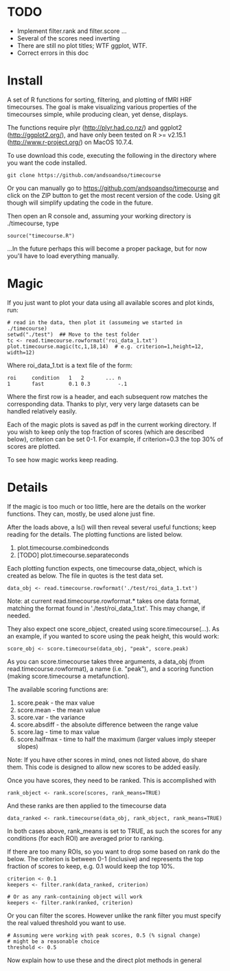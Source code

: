 # TODO 

* Implement filter.rank and filter.score ...
* Several of the scores need inverting
* There are still no plot titles; WTF ggplot, WTF.
* Correct errors in this doc

# Install
A set of R functions for sorting, filtering, and plotting of fMRI HRF timecourses.  The goal is make visualizing various properties of the timecourses simple, while producing clean, yet dense, displays.

The functions require plyr (http://plyr.had.co.nz/) and ggplot2 (http://ggplot2.org/), and have only been tested on R >= v2.15.1 (http://www.r-project.org/) on MacOS 10.7.4.

To use download this code, executing the following in the directory where you want the code installed.

	git clone https://github.com/andsoandso/timecourse

Or you can manually go to https://github.com/andsoandso/timecourse and click on the ZIP button to get the most recent version of the code.  Using git though will simplify updating the code in the future.
	
Then open an R console and, assuming your working directory is ./timecourse, type

	source("timecourse.R")

...In the future perhaps this will become a proper package, but for now you'll have to load everything manually.

# Magic

If you just want to plot your data using all available scores and plot kinds, run:

	# read in the data, then plot it (assumeing we started in ./timecourse)
	setwd("./test")  ## Move to the test folder
	tc <- read.timecourse.rowformat('roi_data_1.txt')
	plot.timecourse.magic(tc,1,18,14)  # e.g. criterion=1,height=12, width=12)
	
Where roi\_data\_1.txt is a text file of the form:

	roi		condition	1 	2 	 	...	n
	1		fast 		0.1	0.3			-.1
	
Where the first row is a header, and each subsequent row matches the corresponding data.  Thanks to plyr, very very large datasets can be handled relatively easily.

Each of the magic plots is saved as pdf in the current working directory.  If you wish to keep only the top fraction of scores (which are described below), criterion can be set 0-1.  For example, if criterion=0.3 the top 30% of scores are plotted.

To see how magic works keep reading.

# Details

If the magic is too much or too little, here are the details on the worker functions.  They can, mostly, be used alone just fine.

After the loads above, a ls() will then reveal several useful functions; keep reading for the details.  The plotting functions are listed below.
	
1. plot.timecourse.combinedconds
2. [TODO] plot.timecourse.separateconds

Each plotting function expects, one timecourse data_object, which is created as below.  The file in quotes is the test data set.

	data_obj <- read.timecourse.rowformat('./test/roi_data_1.txt')

Note: at current read.timecourse.rowformat.* takes one data format, matching the format found in './test/roi\_data\_1.txt'.  This may change, if needed.

They also expect one score_object, created using score.timecourse(...).  As an example, if you wanted to score using the peak height, this would work:

	score_obj <- score.timecourse(data_obj, "peak", score.peak)

As you can score.timecourse takes three arguments, a data_obj (from read.timecourse.rowformat), a name (i.e. "peak"), and a scoring function (making score.timecourse a metafunction).  

The available scoring functions are:

1. score.peak - the max value
2. score.mean - the mean value
3. score.var - the variance
4. score.absdiff - the absolute difference between the range value
5. score.lag - time to max value
6. score.halfmax - time to half the maximum (larger values imply steeper slopes)

Note: If you have other scores in mind, ones not listed above, do share them. This code is designed to allow new scores to be added easily.

Once you have scores, they need to be ranked.  This is accomplished with

	rank_object <- rank.score(scores, rank_means=TRUE)
	
And these ranks are then applied to the timecourse data

	data_ranked <- rank.timecourse(data_obj, rank_object, rank_means=TRUE)

In both cases above, rank_means is set to TRUE, as such the scores for any conditions (for each ROI) are averaged prior to ranking.

If there are too many ROIs, so you want to drop some based on rank do the below.  The criterion is between 0-1 (inclusive) and represents the top fraction of scores to keep, e.g. 0.1 would keep the top 10%.

	criterion <- 0.1
	keepers <- filter.rank(data_ranked, criterion)

	# Or as any rank-containing object will work
	keepers <- filter.rank(ranked, criterion)

Or you can filter the scores.  However unlike the rank filter you must specify the real valued threshold you want to use.

	# Assuming were working with peak scores, 0.5 (% signal change)
	# might be a reasonable choice
	threshold <- 0.5

Now explain how to use these and the direct plot methods in general